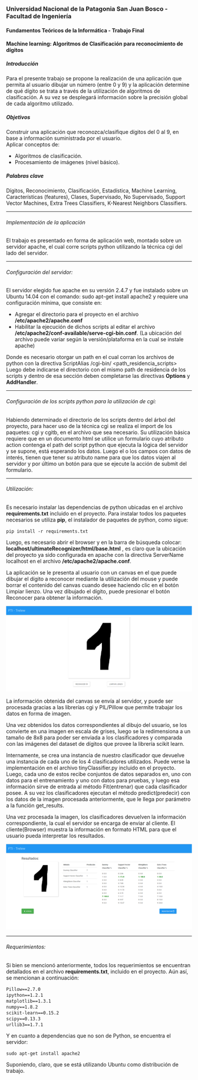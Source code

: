 ### Universidad Nacional de la Patagonia San Juan Bosco - Facultad de Ingeniería
#### Fundamentos Teóricos de la Informática - Trabajo Final
#### Machine learning: Algoritmos de Clasificación para reconocimiento de dígitos

##### Introducción
Para el presente trabajo se propone la realización de una aplicación que permita al usuario dibujar un número (entre 0 y 9) y la aplicación determine de qué dígito se trata a través de la utilización de algoritmos de clasificación.
A su vez se desplegará información sobre la precisión global de cada algoritmo utilizado.


##### Objetivos
Construir una aplicación que reconozca/clasifique dígitos del 0 al 9, en base a información suministrada por el usuario.     
Aplicar conceptos de: 
* Algoritmos de clasificación.
* Procesamiento de imágenes (nivel básico).

##### Palabras clave

Dígitos, Reconocimiento, Clasificación, Estadística, Machine Learning, Características  (features), Clases, Supervisado, No Supervisado, Support Vector Machines, Extra Trees Classifiers, K-Nearest Neighbors Classifiers.

---

###### Implementación de la aplicación

El trabajo es presentado en forma de aplicación web, montado sobre un servidor apache, el cual corre scripts python utilizando la técnica cgi del lado del servidor.

---

###### Configuración del servidor:
El servidor elegido fue apache en su versión 2.4.7 y fue instalado sobre un Ubuntu 14.04 con el comando: sudo apt-get install apache2  y requiere una configuración mínima, que consiste en:     
- Agregar el directorio para el proyecto en el archivo **/etc/apache2/apache.conf**
- Habilitar la ejecución de dichos scripts al editar el archivo **/etc/apache2/conf-available/serve-cgi-bin.conf**. 
  (La ubicación del archivo puede variar según la versión/plataforma en la cual se instale apache)

Donde es necesario otorgar un path en el cual corran los archivos de python con la directiva ScriptAlias /cgi-bin/ <path_residencia_scripts>
Luego debe indicarse el directorio con el mismo path de residencia de los scripts y dentro de esa sección deben completarse las directivas **Options** y **AddHandler**.

---

###### Configuración de los scripts python para la utilización de cgi:

Habiendo determinado el directorio de los scripts dentro del árbol del proyecto, para hacer uso de la técnica cgi se realiza el import de los paquetes: cgi y cgitb, en el archivo que sea necesario. Su utilización básica requiere que en un documento html se utilice un formulario cuyo atributo action contenga el path del script python que ejecuta la lógica del servidor y se supone, está esperando los datos. Luego el o los campos con datos de interés, tienen que tener su atributo name para que los datos viajen al servidor y por último un botón para que se ejecute la acción de submit del formulario.

---

###### Utilización:

Es necesario instalar las dependencias de python ubicadas en el archivo **requirements.txt** incluido en el proyecto. Para instalar todos los paquetes necesarios se utiliza **pip**, el instalador de paquetes de python, como sigue: 
	
	pip install -r requirements.txt

Luego, es necesario abrir el browser y en la barra de búsqueda colocar: **localhost/ultimateRecognizer/html/base.html** , es claro que la ubicación del proyecto ya sido configurada en apache con la directiva ServerName localhost en el archivo **/etc/apache2/apache.conf**.

La aplicación se le presenta al usuario con un canvas en el que puede dibujar el dígito a reconocer mediante la utilización del mouse y puede borrar el contenido del canvas cuando desee haciendo clic en el botón Limpiar lienzo. Una vez dibujado el dígito, puede presionar el botón Reconocer para obtener la información.

![](https://raw.githubusercontent.com/Pazitos10/Fundamentos/master/ultimateRecognizer/statics/img/test.png)

La información obtenida del canvas se envía al servidor, y puede ser procesada gracias a las librerías cgi y PIL/Pillow que permite trabajar los datos en forma de imagen.


Una vez obtenidos los datos correspondientes al dibujo del usuario, se los convierte en una imagen en escala de grises, luego se la redimensiona a un tamaño de 8x8 para poder ser enviada a los clasificadores y comparada con las imágenes del dataset de dígitos que provee la librería scikit learn.

Internamente, se crea una instancia de nuestro clasificador que devuelve una instancia de cada uno de los 4 clasificadores utilizados. Puede verse la implementación en el archivo tinyClassifier.py incluido en el proyecto.
Luego, cada uno de estos recibe conjuntos de datos separados en, uno con datos para el entrenamiento y uno con datos para pruebas, y luego esa información sirve de entrada al método Fit(entrenar) que cada clasificador posee. A su vez los clasificadores ejecutan el método predict(predecir) con los datos de la imagen procesada anteriormente, que le llega por parámetro a la función get_results.

Una vez procesada la imagen, los clasificadores devuelven la información correspondiente, la cual el servidor se encarga de enviar al cliente. El cliente(Browser) muestra la información en formato HTML para que el usuario pueda interpretar los resultados.

![](https://raw.githubusercontent.com/Pazitos10/Fundamentos/master/ultimateRecognizer/statics/img/res_test.png)

---

###### Requerimientos:
Si bien se mencionó anteriormente, todos los requerimientos se encuentran detallados en el archivo **requirements.txt**, incluido en el proyecto. Aún así, se mencionan a continuación:

	Pillow==2.7.0
	ipython==1.2.1
	matplotlib==1.3.1
	numpy==1.8.2
	scikit-learn==0.15.2
	scipy==0.13.3
	urllib3==1.7.1

Y en cuanto a dependencias que no son de Python, se encuentra el servidor:

	sudo apt-get install apache2

Suponiendo, claro, que se está utilizando Ubuntu como distribución de trabajo.
